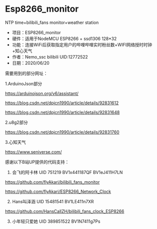 # Esp8266_monitor
NTP time+bilibili_fans monitor+weather station
 * 项目：ESP8266_monitor
 * 硬件：适用于NodeMCU ESP8266 + ssd1306 128*32
 * 功能：连接WiFi后获取指定用户的哔哩哔哩实时粉丝数+WIFI网络授时时钟+知心天气
 * 作者：Nemo_ssc  bilibili UID:12772522
 * 日期：2020/06/20
 
需要用到的部分网址：

1.ArduinoJson部分

https://arduinojson.org/v6/assistant/

https://blog.csdn.net/dpjcn1990/article/details/92831612

https://blog.csdn.net/dpjcn1990/article/details/92831648

2.u8g2部分

https://blog.csdn.net/dpjcn1990/article/details/92831760

3.心知天气

https://www.seniverse.com/


感谢以下B站UP提供的代码支持：

1. 会飞的阿卡林 UID 751219 BV1x441187QF BV1eJ411H7LN

https://github.com/flyAkari/bilibili_fans_monitor

https://github.com/flyAkari/ESP8266_Network_Clock

2. Hans叫泽涵 UID 15481541 BV1LE411n7XR

https://github.com/HansCallZH/bilibili_fans_clock_ESP8266

3. 小年轻只爱她 UID 389851522 BV1N7411g7Ps
